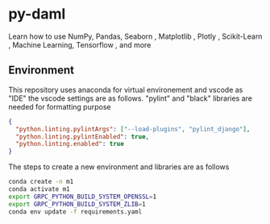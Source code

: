 # py-daml

Learn how to use NumPy, Pandas, Seaborn , Matplotlib , Plotly , Scikit-Learn , Machine Learning, Tensorflow , and more

## Environment

This repository uses anaconda for virtual environement and vscode as "IDE" the vscode settings are as follows.
"pylint" and "black" libraries are needed for formatting purpose

```json
{
  "python.linting.pylintArgs": ["--load-plugins", "pylint_django"],
  "python.linting.pylintEnabled": true,
  "python.linting.enabled": true
}
```

The steps to create a new environment and libraries are as follows

```sh
conda create -n m1
conda activate m1
export GRPC_PYTHON_BUILD_SYSTEM_OPENSSL=1
export GRPC_PYTHON_BUILD_SYSTEM_ZLIB=1
conda env update -f requirements.yaml
```
